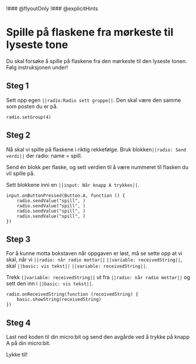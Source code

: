 !### @flyoutOnly
!### @explicitHints

# Spille på flaskene fra mørkeste til lyseste tone
Du skal forsøke å spille på flaskene fra den mørkeste til den lyseste tonen. Følg instruksjonen under!

## Steg 1

Sett opp egen ``||radio:Radio sett gruppe||``. Den skal være den samme som posten du er på.

```blocks
radio.setGroup(4)
```

## Steg 2

Nå skal vi spille på flaskene i riktig rekkefølge. Bruk blokken``||radio: Send verdi||`` der radio: name = spill. 

Send én blokk per flaske, og sett verdien til å være nummeret til flasken du vil spille på. 

Sett blokkene inni en ``||input: Når knapp A trykkes||``.

```blocks
input.onButtonPressed(Button.A, function () {
    radio.sendValue("spill", )
    radio.sendValue("spill", )
    radio.sendValue("spill", )
    radio.sendValue("spill", )
})
```


## Step 3

For å kunne motta bokstaven når oppgaven er løst, må se sette opp at vi skal, når vi ``||radio: når radio mottar||`` ``||variable: receivedString||``, skal ``||basic: vis tekst||`` ``||variable: receivedString||``.

Trekk ``||variable: receivedString||`` ut fra ``||radio: når radio mottar||`` og sett den inn i ``||basic: vis tekst||``.

```blocks
radio.onReceivedString(function (receivedString) {
    basic.showString(receivedString)
})
```

## Steg 4

Last ned koden til din micro:bit og send den avgårde ved å trykke på knapp A på din micro:bit. 

Lykke til!